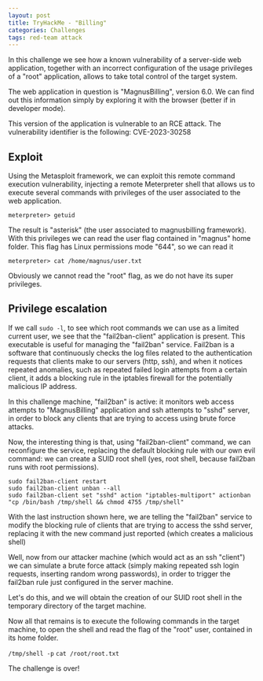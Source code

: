 ```yaml
---
layout: post
title: TryHackMe - "Billing"
categories: Challenges
tags: red-team attack 
---
```

In this challenge we see how a known vulnerability of a server-side web application, together with an incorrect configuration of the usage privileges of a "root" application, allows to take total control of the target system.

The web application in question is "MagnusBilling", version 6.0. 
We can find out this information simply by exploring it with the browser (better if in developer mode).

This version of the application is vulnerable to an RCE attack.
The vulnerability identifier is the following: CVE-2023-30258

## Exploit

Using the Metasploit framework, we can exploit this remote command execution vulnerability, injecting a remote Meterpreter shell that allows us to execute several commands with privileges of the user associated to the web application.

`meterpreter> getuid`

The result is "asterisk" (the user associated to magnusbilling framework).
With this privileges we can read the user flag contained in "magnus" home folder. This flag has Linux permissions mode "644", so we can read it

`⁠meterpreter> cat /home/magnus/user.txt`

Obviously we cannot read the "root" flag, as we do not have its super privileges.

## Privilege escalation

If we call `⁠sudo -l`, to see which root commands we can use as a limited current user, we see that the "fail2ban-client" application is present. This executable is useful for managing the "fail2ban" service. 
Fail2ban is a software that continuously checks the log files related to the authentication requests that clients make to our servers (http, ssh), and when it notices repeated anomalies, such as repeated failed login attempts from a certain client, it adds a blocking rule in the iptables firewall for the potentially malicious IP address.

In this challenge machine, "fail2ban" is active: it monitors web access attempts to "MagnusBilling" application and ssh attempts to "sshd" server, in order to block any clients that are trying to access using brute force attacks.

Now, the interesting thing is that, using "fail2ban-client" command, we can reconfigure the service, replacing the default blocking rule with our own evil command: we can create a SUID root shell (yes, root shell, because fail2ban runs with root permissions).

    sudo fail2ban-client restart
    sudo fail2ban-client unban --all
    sudo fail2ban-client set "sshd" action "iptables-multiport" actionban "cp /bin/bash /tmp/shell && chmod 4755 /tmp/shell"

With the last instruction shown here, we are telling the "fail2ban" service to modify the blocking rule of clients that are trying to access the sshd server, replacing it with the new command just reported (which creates a malicious shell)

Well, now from our attacker machine (which would act as an ssh "client") we can simulate a brute force attack (simply making repeated ssh login requests, inserting random wrong passwords), in order to trigger the fail2ban rule just configured in the server machine.

Let's do this, and we will obtain the creation of our SUID root shell in the temporary directory of the target machine.

Now all that remains is to execute the following commands in the target machine, to open the shell and read the flag of the "root" user, contained in its home folder.

`⁠/tmp/shell -p`
`⁠cat /root/root.txt`

The challenge is over!